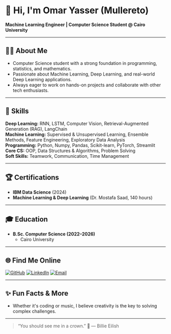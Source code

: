 # 👋 Hi, I'm Omar Yasser (Mullereto)

**Machine Learning Engineer | Computer Science Student @ Cairo University**

---

## 👨‍💻 About Me

- Computer Science student with a strong foundation in programming, statistics, and mathematics.
- Passionate about Machine Learning, Deep Learning, and real-world Deep Learning applications.
- Always eager to work on hands-on projects and collaborate with other tech enthusiasts.

---

## 🧠 Skills

**Deep Learning:** RNN, LSTM, Computer Vision, Retrieval-Augmented Generation (RAG), LangChain  
**Machine Learning:** Supervised & Unsupervised Learning, Ensemble Methods, Feature Engineering, Exploratory Data Analysis  
**Programming:** Python, Numpy, Pandas, Scikit-learn, PyTorch, Streamlit  
**Core CS:** OOP, Data Structures & Algorithms, Problem Solving  
**Soft Skills:** Teamwork, Communication, Time Management

---

## 🏆 Certifications

- **IBM Data Science** (2024)
- **Machine Learning & Deep Learning** (Dr. Mostafa Saad, 140 hours)

---

## 🎓 Education

- **B.Sc. Computer Science (2022–2026)**
  - Cairo University

---


## 🌐 Find Me Online

[![GitHub](https://img.shields.io/badge/GitHub-181717?style=flat-square&logo=github&logoColor=white)](https://github.com/Mullereto)
[![LinkedIn](https://img.shields.io/badge/LinkedIn-0077B5?style=flat-square&logo=linkedin&logoColor=white)](https://www.linkedin.com/in/omar-yasser-a970a11b2/)
[![Email](https://img.shields.io/badge/Email-D14836?style=flat-square&logo=gmail&logoColor=white)](mailto:yomar.yasser12@gmail.com)

---

## ✨ Fun Facts & More

- Whether it's coding or music, I believe creativity is the key to solving complex challenges.

---

> “You should see me in a crown.” 👑 — Billie Eilish
